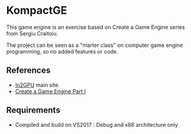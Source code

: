 # KompactGE

This game engine is an exercise based on Create a Game Engine series from Sergiu Craitoiu.

The project can be seen as a "marter class" on computer game engine programming, so no added features or code.

## References

- [In2GPU](http://in2gpu.com/) main site.
- [Create a Game Engine Part I](http://in2gpu.com/2015/02/25/create-a-game-engine-part-i-shader-manager/)

## Requirements

- Compiled and build on VS2017 : Debug and x86 architecture only

